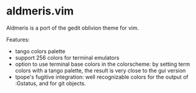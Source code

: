 aldmeris.vim
============

Aldmeris is a port of the gedit oblivion theme for vim.

Features:

* tango colors palette
* support 256 colors for terminal emulators
* option to use terminal base colors in the colorscheme: by setting term colors with a tango palette, the result is very close to the gui version
* tpope's fugitive integration: well recognizable colors for the output of :Gstatus, and for git objects.
